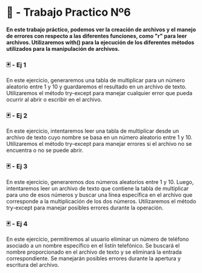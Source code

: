 
# 💭 - Trabajo Practico Nº6

#### En este trabajo práctico, podemos ver la creación de archivos y el manejo de errores con respecto a las diferentes funciones, como "r" para leer archivos. Utilizaremos with() para la ejecución de los diferentes métodos utilizados para la manipulación de archivos.

### 🃏 - Ej 1
En este ejercicio, generaremos una tabla de multiplicar para un número aleatorio entre 1 y 10 y guardaremos el resultado en un archivo de texto. Utilizaremos el método try-except para manejar cualquier error que pueda ocurrir al abrir o escribir en el archivo.


### 🃏 - Ej 2
En este ejercicio, intentaremos leer una tabla de multiplicar desde un archivo de texto cuyo nombre se basa en un número aleatorio entre 1 y 10. Utilizaremos el método try-except para manejar errores si el archivo no se encuentra o no se puede abrir.



### 🃏 - Ej 3
En este ejercicio, generaremos dos números aleatorios entre 1 y 10. Luego, intentaremos leer un archivo de texto que contiene la tabla de multiplicar para uno de esos números y buscar una línea específica en el archivo que corresponde a la multiplicación de los dos números. Utilizaremos el método try-except para manejar posibles errores durante la operación.



### 🃏 - Ej 4
En este ejercicio, permitiremos al usuario eliminar un número de teléfono asociado a un nombre específico en el listín telefónico. Se buscará el nombre proporcionado en el archivo de texto y se eliminará la entrada correspondiente. Se manejarán posibles errores durante la apertura y escritura del archivo.

